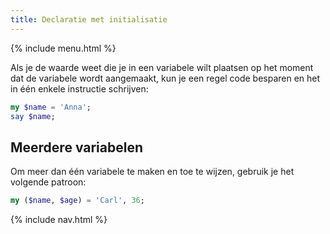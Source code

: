 ```yaml
---
title: Declaratie met initialisatie
---
```


{% include menu.html %}

Als je de waarde weet die je in een variabele wilt plaatsen op het moment dat de variabele wordt aangemaakt, kun je een regel code besparen en het in één enkele instructie schrijven:

```raku
my $name = 'Anna';
say $name;
```

## Meerdere variabelen

Om meer dan één variabele te maken en toe te wijzen, gebruik je het volgende patroon:

```raku
my ($name, $age) = 'Carl', 36;
```

{% include nav.html %}